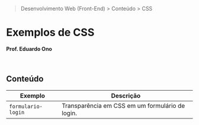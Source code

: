 > Desenvolvimento Web (Front-End) > Conteúdo > CSS

# Exemplos de CSS

__Prof. Eduardo Ono__

&nbsp;

## Conteúdo

| Exemplo | Descrição |
| --- | --- |
| `formulario-login` | Transparência em CSS em um formulário de login.

&nbsp;
